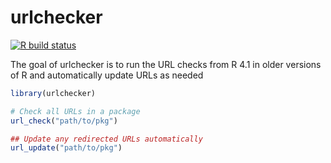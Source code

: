 
# urlchecker

<!-- badges: start -->
[![R build status](https://github.com/jimhester/urlchecker/workflows/R-CMD-check/badge.svg)](https://github.com/jimhester/urlchecker/actions)
<!-- badges: end -->

The goal of urlchecker is to run the URL checks from R 4.1 in older versions of R and automatically update URLs as needed

``` r
library(urlchecker)

# Check all URLs in a package
url_check("path/to/pkg")

## Update any redirected URLs automatically
url_update("path/to/pkg")
```
